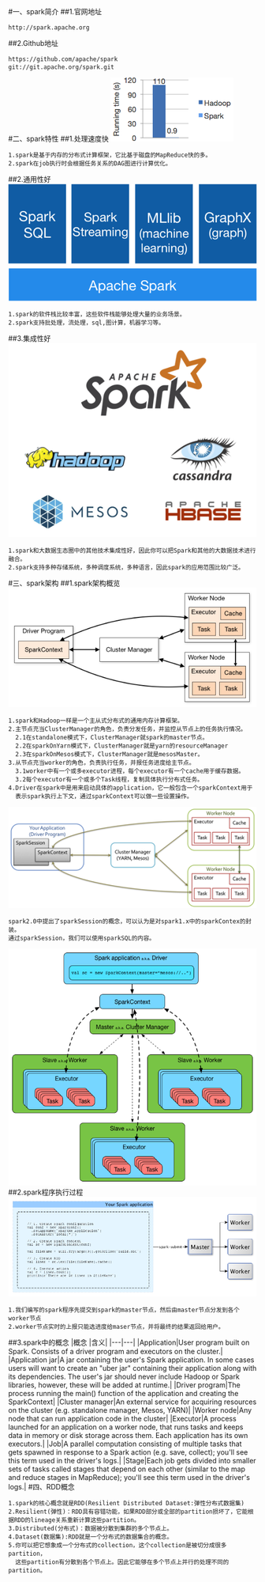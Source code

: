 #一、spark简介
##1.官网地址
```
http://spark.apache.org
```
##2.Github地址
```
https://github.com/apache/spark
git://git.apache.org/spark.git
```
#二、spark特性
##1.处理速度快
![](images/logistic-regression.png) 
```
1.spark是基于内存的分布式计算框架，它比基于磁盘的MapReduce快的多。
2.spark在job执行时会根据任务关系的DAG图进行计算优化。
```
##2.通用性好
![](images/spark-stack.png) 
```
1.spark的软件栈比较丰富，这些软件栈能够处理大量的业务场景。
2.spark支持批处理，流处理，sql,图计算，机器学习等。
```
##3.集成性好
![](images/spark-runs-everywhere.png) 
```
1.spark和大数据生态圈中的其他技术集成性好，因此你可以把Spark和其他的大数据技术进行融合。
2.spark支持多种存储系统，多种调度系统，多种语言，因此spark的应用范围比较广泛。
```
#三、spark架构
##1.spark架构概览
![](images/cluster-overview.png) 
```
1.spark和Hadoop一样是一个主从式分布式的通用内存计算框架。
2.主节点充当ClusterManager的角色，负责分发任务，并监控从节点上的任务执行情况。
  2.1在standalone模式下，ClusterManager就spark的master节点。
  2.2在sparkOnYarn模式下，ClusterManager就是yarn的resourceManager
  2.3在sparkOnMesos模式下，ClusterManager就是mesosMaster。
3.从节点充当worker的角色，负责执行任务，并报任务进度给主节点。
  3.1worker中有一个或多executor进程，每个executor有一个cache用于缓存数据。
  3.2每个executor有一个或多个Task线程，复制具体执行分布式任务。
4.Driver在spark中是用来启动具体的application，它一般包含一个sparkContext用于
  表示spark执行上下文，通过sparkContext可以做一些设置操作。
```
![](images/Snip20161217_2.png) 
```
spark2.0中提出了sparkSession的概念，可以认为是对spark1.x中的sparkContex的封装。
通过sparkSession，我们可以使用sparkSQL的内容。
```
![](images/sparkapp-sparkcontext-master-slaves.png) 
##2.spark程序执行过程
![](images/spark-submit-master-workers.png) 
```
1.我们编写的spark程序先提交到spark的master节点，然后由master节点分发到各个worker节点
2.worker节点实时的上报只能选进度给maser节点，并将最终的结果返回给用户。
```
##3.spark中的概念
|概念    |含义|
|---|---|
|Application|User program built on Spark. Consists of a driver program and executors on the cluster.|
|Application jar|A jar containing the user's Spark application. In some cases users will want to create an "uber jar" containing their application along with its dependencies. The user's jar should never include Hadoop or Spark libraries, however, these will be added at runtime.|
|Driver program|The process running the main() function of the application and creating the SparkContext|
|Cluster manager|An external service for acquiring resources on the cluster (e.g. standalone manager, Mesos, YARN)|
|Worker node|Any node that can run application code in the cluster|
|Executor|A process launched for an application on a worker node, that runs tasks and keeps data in memory or disk storage across them. Each application has its own executors.|
|Job|A parallel computation consisting of multiple tasks that gets spawned in response to a Spark action (e.g. save, collect); you'll see this term used in the driver's logs.|
|Stage|Each job gets divided into smaller sets of tasks called stages that depend on each other (similar to the map and reduce stages in MapReduce); you'll see this term used in the driver's logs.|
#四、RDD概念
```
1.spark的核心概念就是RDD(Resilient Distributed Dataset:弹性分布式数据集)
2.Resilient(弹性)：RDD具有容错功能，如果RDD部分或全部的partition损坏了，它能根据RDD的lineage关系重新计算这些partition。
3.Distributed(分布式)：数据被分散到集群的多个节点上。
4.Dataset(数据集):RDD就是一个分布式的数据集合的概念。
5.你可以把它想象成一个分布式的collection，这个collection是被切分成很多partition，
  这些partition有分散到各个节点上。因此它能够在多个节点上并行的处理不同的partition。
```
